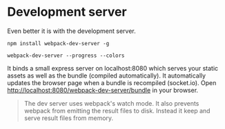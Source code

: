 # Development server

Even better it is with the development server.

``` text
npm install webpack-dev-server -g
```

``` text
webpack-dev-server --progress --colors
```

It binds a small express server on localhost:8080 which serves your static assets as well as the bundle (compiled automatically). It automatically updates the browser page when a bundle is recompiled (socket.io). Open [http://localhost:8080/webpack-dev-server/bundle](http://localhost:8080/webpack-dev-server/bundle) in your browser.

> The dev server uses webpack's watch mode. It also prevents webpack from emitting the result files to disk. Instead it keep and serve result files from memory.
